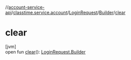 //[account-service-api](../../../../index.md)/[classtime.service.account](../../index.md)/[LoginRequest](../index.md)/[Builder](index.md)/[clear](clear.md)

# clear

[jvm]\
open fun [clear](clear.md)(): [LoginRequest.Builder](index.md)
